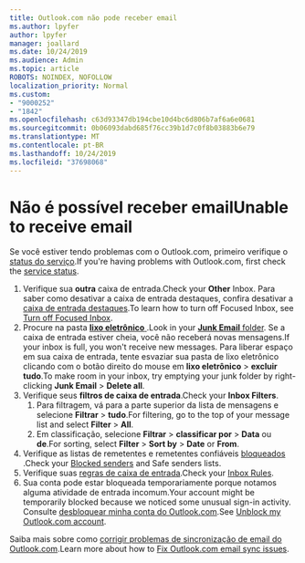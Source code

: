 ```yaml
---
title: Outlook.com não pode receber email
ms.author: lpyfer
author: lpyfer
manager: joallard
ms.date: 10/24/2019
ms.audience: Admin
ms.topic: article
ROBOTS: NOINDEX, NOFOLLOW
localization_priority: Normal
ms.custom:
- "9000252"
- "1842"
ms.openlocfilehash: c63d93347db194cbe10d4bc6d806b7af6a6e0681
ms.sourcegitcommit: 0b06093dabd685f76cc39b1d7c0f8b03883b6e79
ms.translationtype: MT
ms.contentlocale: pt-BR
ms.lasthandoff: 10/24/2019
ms.locfileid: "37698068"
---
```

# <a name="unable-to-receive-email"></a><span data-ttu-id="9afe2-102">Não é possível receber email</span><span class="sxs-lookup"><span data-stu-id="9afe2-102">Unable to receive email</span></span>

<span data-ttu-id="9afe2-103">Se você estiver tendo problemas com o Outlook.com, primeiro verifique o [status do serviço](https://go.microsoft.com/fwlink/p/?linkid=837482).</span><span class="sxs-lookup"><span data-stu-id="9afe2-103">If you're having problems with Outlook.com, first check the [service status](https://go.microsoft.com/fwlink/p/?linkid=837482).</span></span>

1. <span data-ttu-id="9afe2-104">Verifique sua **outra** caixa de entrada.</span><span class="sxs-lookup"><span data-stu-id="9afe2-104">Check your **Other** Inbox.</span></span> <span data-ttu-id="9afe2-105">Para saber como desativar a caixa de entrada destaques, confira desativar a [caixa de entrada destaques](https://support.office.com/article/f714d94d-9e63-4217-9ccb-6cb2986aa1b2).</span><span class="sxs-lookup"><span data-stu-id="9afe2-105">To learn how to turn off Focused Inbox, see [Turn off Focused Inbox](https://support.office.com/article/f714d94d-9e63-4217-9ccb-6cb2986aa1b2).</span></span> 
2. <span data-ttu-id="9afe2-106">Procure na pasta [ **lixo eletrônico** ](https://outlook.live.com/mail/junkemail).</span><span class="sxs-lookup"><span data-stu-id="9afe2-106">Look in your [**Junk Email** folder](https://outlook.live.com/mail/junkemail).</span></span> <span data-ttu-id="9afe2-107">Se a caixa de entrada estiver cheia, você não receberá novas mensagens.</span><span class="sxs-lookup"><span data-stu-id="9afe2-107">If your inbox is full, you won't receive new messages.</span></span> <span data-ttu-id="9afe2-108">Para liberar espaço em sua caixa de entrada, tente esvaziar sua pasta de lixo eletrônico clicando com o botão direito do mouse em **lixo eletrônico** > **excluir tudo**.</span><span class="sxs-lookup"><span data-stu-id="9afe2-108">To make room in your inbox, try emptying your junk folder by right-clicking **Junk Email** > **Delete all**.</span></span>
3. <span data-ttu-id="9afe2-109">Verifique seus **filtros de caixa de entrada**.</span><span class="sxs-lookup"><span data-stu-id="9afe2-109">Check your **Inbox Filters**.</span></span> 
    1. <span data-ttu-id="9afe2-110">Para filtragem, vá para a parte superior da lista de mensagens e selecione **Filtrar** > **tudo**.</span><span class="sxs-lookup"><span data-stu-id="9afe2-110">For filtering, go to the top of your message list and select **Filter** > **All**.</span></span>
    2. <span data-ttu-id="9afe2-111">Em classificação, selecione **Filtrar** > **classificar por** > **Data** ou **de**.</span><span class="sxs-lookup"><span data-stu-id="9afe2-111">For sorting, select **Filter** > **Sort by** > **Date** or **From**.</span></span>
4. <span data-ttu-id="9afe2-112">Verifique as listas de remetentes e remetentes confiáveis [bloqueados](https://outlook.live.com/mail/options/mail/junkEmail) .</span><span class="sxs-lookup"><span data-stu-id="9afe2-112">Check your [Blocked senders](https://outlook.live.com/mail/options/mail/junkEmail) and Safe senders lists.</span></span>
5. <span data-ttu-id="9afe2-113">Verifique suas [regras de caixa de entrada](https://outlook.live.com/mail/options/mail/rules).</span><span class="sxs-lookup"><span data-stu-id="9afe2-113">Check your [Inbox Rules](https://outlook.live.com/mail/options/mail/rules).</span></span>
6. <span data-ttu-id="9afe2-114">Sua conta pode estar bloqueada temporariamente porque notamos alguma atividade de entrada incomum.</span><span class="sxs-lookup"><span data-stu-id="9afe2-114">Your account might be temporarily blocked because we noticed some unusual sign-in activity.</span></span> <span data-ttu-id="9afe2-115">Consulte [desbloquear minha conta do Outlook.com](https://support.office.com/article/f4ad2701-d166-4d8b-8a6a-9af2a1f8a4c4).</span><span class="sxs-lookup"><span data-stu-id="9afe2-115">See [Unblock my Outlook.com account](https://support.office.com/article/f4ad2701-d166-4d8b-8a6a-9af2a1f8a4c4).</span></span>

<span data-ttu-id="9afe2-116">Saiba mais sobre como [corrigir problemas de sincronização de email do Outlook.com](https://support.office.com/article/d39e3341-8d79-4bf1-b3c7-ded602233642).</span><span class="sxs-lookup"><span data-stu-id="9afe2-116">Learn more about how to [Fix Outlook.com email sync issues](https://support.office.com/article/d39e3341-8d79-4bf1-b3c7-ded602233642).</span></span>